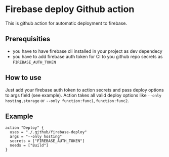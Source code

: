 # Firebase deploy Github action

This is github action for automatic deployment to firebase.

## Prerequisities

- you have to have firebase cli installed in your project as dev dependecy
- you have to add firebase auth token for CI to you github repo secrets as `FIREBASE_AUTH_TOKEN`

## How to use

Just add your firebase auth token to action secrets and pass deploy options to args field (see example). Action takes all valid deploy options like `--only hosting,storage` or `--only function:func1,function:func2`.

## Example

```
action "Deploy" {
  uses = "./.github/firebase-deploy"
  args = "--only hosting"
  secrets = ["FIREBASE_AUTH_TOKEN"]
  needs = ["Build"]
}
```
